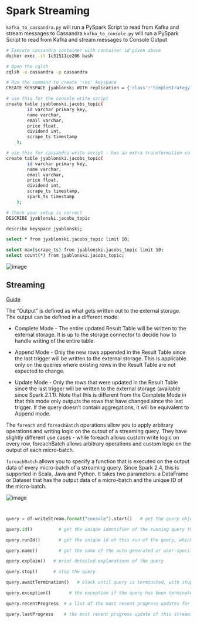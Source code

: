 # Spark Streaming
`kafka_to_cassandra.py` will run a PySpark Script to read from Kafka and stream messages to Cassandra
`kafka_to_console.py` will run a PySpark Script to read from Kafka and stream messages to Console Output

``` sh
# Execute cassandra container with container id given above
docker exec -it 1c31511ce206 bash

# Open the cqlsh
cqlsh -u cassandra -p cassandra

# Run the command to create 'ros' keyspace
CREATE KEYSPACE jyablonski WITH replication = {'class':'SimpleStrategy', 'replication_factor' : 1};

# use this for the console write script
create table jyablonski.jacobs_topic(
        id varchar primary key, 
        name varchar,
        email varchar,
        price float,
        dividend int,
        scrape_ts timestamp
    );

# use this for cassandra write script - has an extra transformation column
create table jyablonski.jacobs_topic(
        id varchar primary key, 
        name varchar,
        email varchar,
        price float,
        dividend int,
        scrape_ts timestamp,
        spark_ts timestamp
    );

# Check your setup is correct
DESCRIBE jyablonski.jacobs_topic

describe keyspace jyablonski;

select * from jyablonski.jacobs_topic limit 10;

select max(scrape_ts) from jyablonski.jacobs_topic limit 10;
select count(*) from jyablonski.jacobs_topic;
```

![image](https://github.com/jyablonski/pyspark_prac/assets/16946556/d8140020-8e3e-4b52-ae6f-a67efb6a1802)


## Streaming

[Guide](https://spark.apache.org/docs/latest/structured-streaming-programming-guide.html#triggers)

The “Output” is defined as what gets written out to the external storage. The output can be defined in a different mode:

- Complete Mode - The entire updated Result Table will be written to the external storage. It is up to the storage connector to decide how to handle writing of the entire table.

- Append Mode - Only the new rows appended in the Result Table since the last trigger will be written to the external storage. This is applicable only on the queries where existing rows in the Result Table are not expected to change.

- Update Mode - Only the rows that were updated in the Result Table since the last trigger will be written to the external storage (available since Spark 2.1.1). Note that this is different from the Complete Mode in that this mode only outputs the rows that have changed since the last trigger. If the query doesn’t contain aggregations, it will be equivalent to Append mode.

The `foreach` and `foreachBatch` operations allow you to apply arbitrary operations and writing logic on the output of a streaming query. They have slightly different use cases - while foreach allows custom write logic on every row, foreachBatch allows arbitrary operations and custom logic on the output of each micro-batch.

`foreachBatch` allows you to specify a function that is executed on the output data of every micro-batch of a streaming query. Since Spark 2.4, this is supported in Scala, Java and Python. It takes two parameters: a DataFrame or Dataset that has the output data of a micro-batch and the unique ID of the micro-batch.

![image](https://github.com/jyablonski/pyspark_prac/assets/16946556/f0a04d85-f0d9-42f2-9959-3e3564e5c5a9)


``` py


query = df.writeStream.format("console").start()   # get the query object

query.id()          # get the unique identifier of the running query that persists across restarts from checkpoint data

query.runId()       # get the unique id of this run of the query, which will be generated at every start/restart

query.name()        # get the name of the auto-generated or user-specified name

query.explain()   # print detailed explanations of the query

query.stop()      # stop the query

query.awaitTermination()   # block until query is terminated, with stop() or with error

query.exception()       # the exception if the query has been terminated with error

query.recentProgress  # a list of the most recent progress updates for this query

query.lastProgress    # the most recent progress update of this streaming query


```